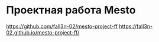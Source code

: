 # Проектная работа Mesto

https://github.com/fall3n-02/mesto-project-ff
https://fall3n-02.github.io/mesto-project-ff/